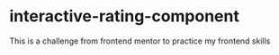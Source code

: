 # interactive-rating-component
This is a challenge from frontend mentor to practice my frontend skills
